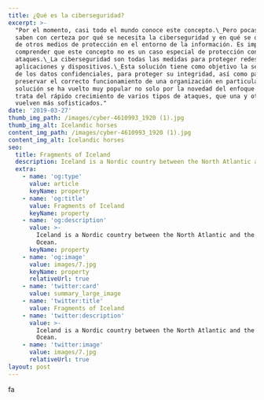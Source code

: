 ```yaml
---
title: ¿Qué es la ciberseguridad?
excerpt: >-
  "Por el momento, casi todo el mundo conoce este concepto.\_Pero pocas personas
  saben con certeza por qué se necesita la ciberseguridad y en qué se diferencia
  de otros medios de protección en el entorno de la información. Es importante
  comprender que este concepto no es un caso especial de protección contra
  ataques.\_La ciberseguridad son todas las medidas para proteger redes,
  aplicaciones y dispositivos.\_Esta solución tiene como objetivo la seguridad
  de los datos confidenciales, para proteger su integridad, así como para
  preservar el correcto funcionamiento de una organización en particular. Esta
  solución se ha vuelto muy popular no solo por la novedad del enfoque.\_Se
  trata del rápido crecimiento de varios tipos de ataques, que una y otra vez se
  vuelven más sofisticados."
date: '2019-03-27'
thumb_img_path: /images/cyber-4610993_1920 (1).jpg
thumb_img_alt: Icelandic horses
content_img_path: /images/cyber-4610993_1920 (1).jpg
content_img_alt: Icelandic horses
seo:
  title: Fragments of Iceland
  description: Iceland is a Nordic country between the North Atlantic and the Arctic Ocean.
  extra:
    - name: 'og:type'
      value: article
      keyName: property
    - name: 'og:title'
      value: Fragments of Iceland
      keyName: property
    - name: 'og:description'
      value: >-
        Iceland is a Nordic country between the North Atlantic and the Arctic
        Ocean.
      keyName: property
    - name: 'og:image'
      value: images/7.jpg
      keyName: property
      relativeUrl: true
    - name: 'twitter:card'
      value: summary_large_image
    - name: 'twitter:title'
      value: Fragments of Iceland
    - name: 'twitter:description'
      value: >-
        Iceland is a Nordic country between the North Atlantic and the Arctic
        Ocean.
    - name: 'twitter:image'
      value: images/7.jpg
      relativeUrl: true
layout: post
---
```

fa
